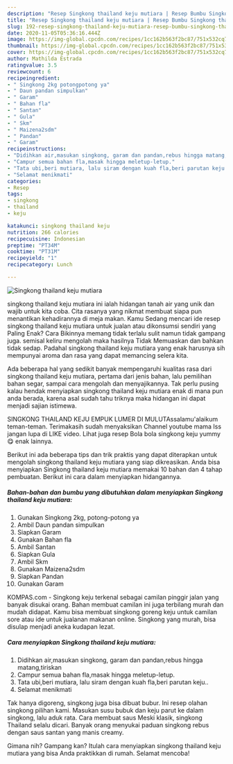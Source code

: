 ```yaml
---
description: "Resep Singkong thailand keju mutiara | Resep Bumbu Singkong thailand keju mutiara Yang Paling Enak"
title: "Resep Singkong thailand keju mutiara | Resep Bumbu Singkong thailand keju mutiara Yang Paling Enak"
slug: 192-resep-singkong-thailand-keju-mutiara-resep-bumbu-singkong-thailand-keju-mutiara-yang-paling-enak
date: 2020-11-05T05:36:16.444Z
image: https://img-global.cpcdn.com/recipes/1cc162b563f2bc87/751x532cq70/singkong-thailand-keju-mutiara-foto-resep-utama.jpg
thumbnail: https://img-global.cpcdn.com/recipes/1cc162b563f2bc87/751x532cq70/singkong-thailand-keju-mutiara-foto-resep-utama.jpg
cover: https://img-global.cpcdn.com/recipes/1cc162b563f2bc87/751x532cq70/singkong-thailand-keju-mutiara-foto-resep-utama.jpg
author: Mathilda Estrada
ratingvalue: 3.5
reviewcount: 6
recipeingredient:
- " Singkong 2kg potongpotong ya"
- " Daun pandan simpulkan"
- " Garam"
- " Bahan fla"
- " Santan"
- " Gula"
- " Skm"
- " Maizena2sdm"
- " Pandan"
- " Garam"
recipeinstructions:
- "Didihkan air,masukan singkong, garam dan pandan,rebus hingga matang,tiriskan"
- "Campur semua bahan fla,masak hingga meletup-letup."
- "Tata ubi,beri mutiara, lalu siram dengan kuah fla,beri parutan keju.."
- "Selamat menikmati"
categories:
- Resep
tags:
- singkong
- thailand
- keju

katakunci: singkong thailand keju 
nutrition: 266 calories
recipecuisine: Indonesian
preptime: "PT34M"
cooktime: "PT31M"
recipeyield: "1"
recipecategory: Lunch

---
```



![Singkong thailand keju mutiara](https://img-global.cpcdn.com/recipes/1cc162b563f2bc87/751x532cq70/singkong-thailand-keju-mutiara-foto-resep-utama.jpg)


singkong thailand keju mutiara ini ialah hidangan tanah air yang unik dan wajib untuk kita coba. Cita rasanya yang nikmat membuat siapa pun menantikan kehadirannya di meja makan.
Kamu Sedang mencari ide resep singkong thailand keju mutiara untuk jualan atau dikonsumsi sendiri yang Paling Enak? Cara Bikinnya memang tidak terlalu sulit namun tidak gampang juga. semisal keliru mengolah maka hasilnya Tidak Memuaskan dan bahkan tidak sedap. Padahal singkong thailand keju mutiara yang enak harusnya sih mempunyai aroma dan rasa yang dapat memancing selera kita.

Ada beberapa hal yang sedikit banyak mempengaruhi kualitas rasa dari singkong thailand keju mutiara, pertama dari jenis bahan, lalu pemilihan bahan segar, sampai cara mengolah dan menyajikannya. Tak perlu pusing kalau hendak menyiapkan singkong thailand keju mutiara enak di mana pun anda berada, karena asal sudah tahu triknya maka hidangan ini dapat menjadi sajian istimewa.

SINGKONG THAILAND KEJU EMPUK LUMER DI MULUTAssalamu&#39;alaikum teman-teman. Terimakasih sudah menyaksikan Channel youtube mama Iss jangan lupa di LIKE video. Lihat juga resep Bola bola singkong keju yummy😋 enak lainnya.


Berikut ini ada beberapa tips dan trik praktis yang dapat diterapkan untuk mengolah singkong thailand keju mutiara yang siap dikreasikan. Anda bisa menyiapkan Singkong thailand keju mutiara memakai 10 bahan dan 4 tahap pembuatan. Berikut ini cara dalam menyiapkan hidangannya.

<!--inarticleads1-->

##### Bahan-bahan dan bumbu yang dibutuhkan dalam menyiapkan Singkong thailand keju mutiara:

1. Gunakan  Singkong 2kg, potong-potong ya
1. Ambil  Daun pandan simpulkan
1. Siapkan  Garam
1. Gunakan  Bahan fla
1. Ambil  Santan
1. Siapkan  Gula
1. Ambil  Skm
1. Gunakan  Maizena2sdm
1. Siapkan  Pandan
1. Gunakan  Garam


KOMPAS.com - Singkong keju terkenal sebagai camilan pinggir jalan yang banyak disukai orang. Bahan membuat camilan ini juga terbilang murah dan mudah didapat. Kamu bisa membuat singkong goreng keju untuk camilan sore atau ide untuk jualanan makanan online. Singkong yang murah, bisa disulap menjadi aneka kudapan lezat. 

<!--inarticleads2-->

##### Cara menyiapkan Singkong thailand keju mutiara:

1. Didihkan air,masukan singkong, garam dan pandan,rebus hingga matang,tiriskan
1. Campur semua bahan fla,masak hingga meletup-letup.
1. Tata ubi,beri mutiara, lalu siram dengan kuah fla,beri parutan keju..
1. Selamat menikmati


Tak hanya digoreng, singkong juga bisa dibuat bubur. Ini resep olahan singkong pilihan kami. Masukan susu bubuk dan keju parut ke dalam singkong, lalu aduk rata. Cara membuat saus Meski klasik, singkong Thailand selalu dicari. Banyak orang menyukai paduan singkong rebus dengan saus santan yang manis creamy. 

Gimana nih? Gampang kan? Itulah cara menyiapkan singkong thailand keju mutiara yang bisa Anda praktikkan di rumah. Selamat mencoba!
